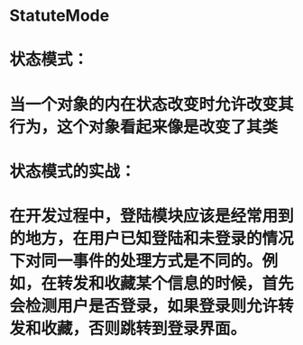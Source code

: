 # StatuteMode
# 状态模式：
# 当一个对象的内在状态改变时允许改变其行为，这个对象看起来像是改变了其类
# 状态模式的实战：
# 在开发过程中，登陆模块应该是经常用到的地方，在用户已知登陆和未登录的情况下对同一事件的处理方式是不同的。例如，在转发和收藏某个信息的时候，首先会检测用户是否登录，如果登录则允许转发和收藏，否则跳转到登录界面。

